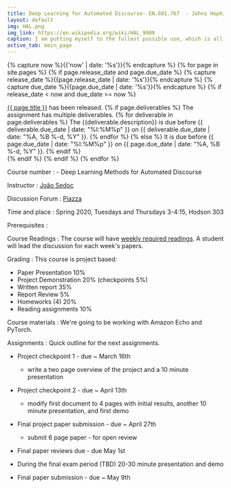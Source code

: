 ```yaml
---
title: Deep Learning for Automated Discourse- EN.601.767  - Johns Hopkins University
layout: default
img: HAL.png
img_link: https://en.wikipedia.org/wiki/HAL_9000
caption: I am putting myself to the fullest possible use, which is all I think that any conscious entity can ever hope to do. 
active_tab: main_page 
---
```



<!-- Display an alert about upcoming homework assignments -->
{% capture now %}{{'now' | date: '%s'}}{% endcapture %}
{% for page in site.pages %}
{% if page.release_date and page.due_date %}
{% capture release_date %}{{page.release_date | date: '%s'}}{% endcapture %}
{% capture due_date %}{{page.due_date | date: '%s'}}{% endcapture %}
{% if release_date < now and due_date >= now %}
<div class="alert alert-info">
<a href="{{page.url}}">{{ page.title }}</a> has been released.  
{% if page.deliverables %}
The assignment has multiple deliverables.
{% for deliverable in page.deliverables %}
The {{deliverable.description}} is due before {{ deliverable.due_date | date: "%I:%M%p" }} on {{ deliverable.due_date | date: "%A, %B %-d, %Y" }}.  
{% endfor %}
{% else %}
It is due before {{ page.due_date | date: "%I:%M%p" }} on {{ page.due_date | date: "%A, %B %-d, %Y" }}.
{% endif %}
</div>
{% endif %}
{% endif %}
{% endfor %}
<!-- End alert for upcoming homework assignments -->


Course number
:  - Deep Learning Methods for Automated Discourse

Instructor
: [João Sedoc](https://sites.google.com/site/jsedoc/)

Discussion Forum
: [Piazza](https://piazza.com/class/k541crp27qs4my)

Time and place
: Spring 2020, Tuesdays and Thursdays 3-4:15,  Hodson 303

Prerequisites
: 

Course Readings
: The course will have [weekly required readings](readings.html).  A student will lead the discussion for each week's papers.

Grading
: This course is project based:

* Paper Presentation 10% 
* Project Demonstration 20% (checkpoints 5%)
* Written report 35%
* Report Review 5%
* Homeworks (4) 20% 
* Reading assignments 10%

Course materials
: We're going to be working with Amazon Echo and PyTorch.

Assignments
: Quick outline for the next assignments.

* Project checkpoint 1 - due ~ March 16th
  * write a two page overview of the project and a 10 minute presentation

* Project checkpoint 2 - due ~ April 13th
   * modify first document to 4 pages with initial results, another 10 minute presentation, and first demo

* Final project paper submission - due ~ April 27th 
   * submit 6 page paper - for open review

* Final paper reviews due - due May 1st

* During the final exam period (TBD)  20-30 minute presentation and demo

* Final paper submission - due ~ May 9th
